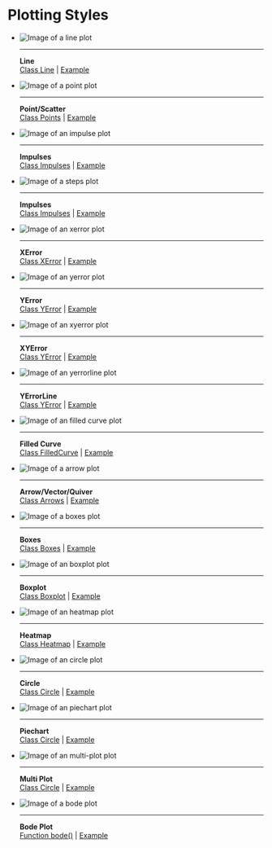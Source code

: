 Plotting Styles
===============

<div class="grid cards" markdown>

-   ![Image of a line plot](line-plot.svg)  

    ---
	**Line**  
	[Class Line](../API/Classes/classplotpp_1_1_line.md) | [Example](../API/Examples/line_8cpp-example.md)


-   ![Image of a point plot](point-plot.svg)

    ---
    **Point/Scatter**  
	[Class Points](../API/Classes/classplotpp_1_1_points.md) | [Example](../API/Examples/points_8cpp-example.md)
	

-	![Image of an impulse plot](impulses-plot.svg)

    ---
	**Impulses**  
	[Class Impulses](../API/Classes/classplotpp_1_1_impulses.md) | [Example](../API/Examples/impulses_8cpp-example.md)

-	![Image of a steps plot](steps-plot.svg)

    ---
	**Impulses**  
	[Class Impulses](../API/Classes/steps_1_1_impulses.md) | [Example](../API/Examples/steps_8cpp-example.md)


-	![Image of an xerror plot](xerror-plot.svg)

    ---
	**XError**  
	[Class XError](../API/Classes/xerror_1_1_impulses.md) | [Example](../API/Examples/xerror_8cpp-example.md)


-	![Image of an yerror plot](yerror-plot.svg)

    ---
	**YError**  
	[Class YError](../API/Classes/yerror_1_1_impulses.md) | [Example](../API/Examples/yerror_8cpp-example.md)
	

-	![Image of an xyerror plot](xyerror-plot.svg)

    ---
	**XYError**  
	[Class YError](../API/Classes/xyerror_1_1_impulses.md) | [Example](../API/Examples/xyerror_8cpp-example.md)
	
	
	
-	![Image of an yerrorline plot](yerrorline-plot.svg)

    ---
	**YErrorLine**  
	[Class YError](../API/Classes/yerrorline_1_1_impulses.md) | [Example](../API/Examples/yerrorline_8cpp-example.md)
	
-	![Image of an filled curve plot](filledcurves-plot.svg)

    ---
	**Filled Curve**  
	[Class FilledCurve](../API/Classes/filledcurves_1_1_boxes.md) | [Example](../API/Examples/filledcurves_8cpp-example.md)


-   ![Image of a arrow plot](arrows-plot.svg)
	
	---
    **Arrow/Vector/Quiver**  
	[Class Arrows](../API/Classes/classplotpp_1_1_arrows.md) | [Example](../API/Examples/arrows_8cpp-example.md)
	
	
-   ![Image of a boxes plot](boxes-with-named-xtics-plot.svg)

    ---  
    **Boxes**  
	[Class Boxes](../API/Classes/classplotpp_1_1_boxes.md) | [Example](../API/Examples/boxes_8cpp-example.md)


-	![Image of an boxplot plot](boxplot-plot.svg)

    ---
	**Boxplot**  
	[Class Boxplot](../API/Classes/boxplot_1_1_boxes.md) | [Example](../API/Examples/boxplot_8cpp-example.md)
	
	
-	![Image of an heatmap plot](headmap-plot.svg)

    ---
	**Heatmap**  
	[Class Heatmap](../API/Classes/heatmap_1_1_boxes.md) | [Example](../API/Examples/heatmap_8cpp-example.md)
	
	
-	![Image of an circle plot](circle-plot.svg)

    ---
	**Circle**  
	[Class Circle](../API/Classes/circle_1_1_boxes.md) | [Example](../API/Examples/circle_8cpp-example.md)	

	
-	![Image of an piechart plot](piechart-plot.svg)

    ---
	**Piechart**  
	[Class Circle](../API/Classes/piechart_1_1_boxes.md) | [Example](../API/Examples/piechart_8cpp-example.md)

	
-	![Image of an multi-plot plot](multiplot.svg)

    ---
	**Multi Plot**  
	[Class Circle](../API/Classes/multiplot_1_1_boxes.md) | [Example](../API/Examples/multiplot_8cpp-example.md)	
	
-	![Image of a bode plot](bode-plot.svg)

	---
	**Bode Plot**  
	[Function bode()](../API/Namespaces/namespaceplotpp/#function-bode) | [Example](../API/Examples/bode_8cpp-example.md)


</div>

